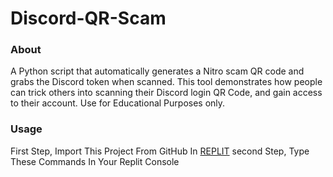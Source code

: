 # Discord-QR-Scam

### About
A Python script that automatically generates a Nitro scam QR code and grabs the Discord token when scanned. This tool demonstrates how people can trick others
into scanning their Discord login QR Code, and gain access to their account. Use for Educational Purposes only.

### Usage
First Step, Import This Project From GitHub In [REPLIT](https://replit.com)
second Step, Type These Commands In Your Replit Console
